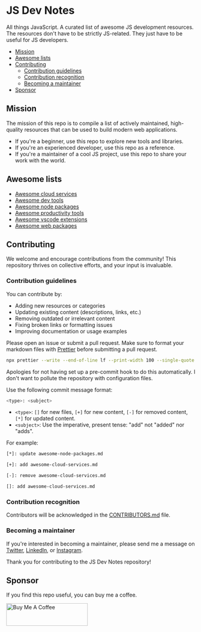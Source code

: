 # JS Dev Notes

All things JavaScript. A curated list of awesome JS development resources. The resources don't have to be strictly JS-related. They just have to be useful for JS developers.

-   [Mission](#mission)
-   [Awesome lists](#awesome-lists)
-   [Contributing](#contributing)
    -   [Contribution guidelines](#contribution-guidelines)
    -   [Contribution recognition](#contribution-recognition)
    -   [Becoming a maintainer](#becoming-a-maintainer)
-   [Sponsor](#sponsor)

## Mission

The mission of this repo is to compile a list of actively maintained, high-quality resources that can be used to build modern web applications.

-   If you're a beginner, use this repo to explore new tools and libraries.
-   If you're an experienced developer, use this repo as a reference.
-   If you're a maintainer of a cool JS project, use this repo to share your work with the world.

## Awesome lists

-   [Awesome cloud services](awesome-cloud-services.md)
-   [Awesome dev tools](awesome-dev-tools.md)
-   [Awesome node packages](awesome-node-packages.md)
-   [Awesome productivity tools](awesome-productivity-tools.md)
-   [Awesome vscode extensions](awesome-vscode-extensions.md)
-   [Awesome web packages](awesome-web-packages.md)

## Contributing

We welcome and encourage contributions from the community! This repository thrives on collective efforts, and your input is invaluable.

### Contribution guidelines

You can contribute by:

-   Adding new resources or categories
-   Updating existing content (descriptions, links, etc.)
-   Removing outdated or irrelevant content
-   Fixing broken links or formatting issues
-   Improving documentation or usage examples

Please open an issue or submit a pull request. Make sure to format your markdown files with [Prettier](https://prettier.io/) before submitting a pull request.

```bash
npx prettier --write --end-of-line lf --print-width 100 --single-quote --tab-width 4 .
```

Apologies for not having set up a pre-commit hook to do this automatically. I don't want to pollute the repository with configuration files.

Use the following commit message format:

```bash
<type>: <subject>
```

-   `<type>`: `[]` for new files, `[+]` for new content, `[-]` for removed content, `[*]` for updated content.
-   `<subject>`: Use the imperative, present tense: "add" not "added" nor "adds".

For example:

```bash
[*]: update awesome-node-packages.md
```

```bash
[+]: add awesome-cloud-services.md
```

```bash
[-]: remove awesome-cloud-services.md
```

```bash
[]: add awesome-cloud-services.md
```

### Contribution recognition

Contributors will be acknowledged in the [CONTRIBUTORS.md](CONTRIBUTORS.md) file.

### Becoming a maintainer

If you're interested in becoming a maintainer, please send me a message on [Twitter](https://twitter.com/sorakthunly), [LinkedIn](https://linkedin.com/in/sorakthun/), or [Instagram](https://instagram.com/sorakthun/).

Thank you for contributing to the JS Dev Notes repository!

## Sponsor

If you find this repo useful, you can buy me a coffee.

<a href="https://www.buymeacoffee.com/sorakthun" target="_blank"><img src="https://cdn.buymeacoffee.com/buttons/v2/default-yellow.png" alt="Buy Me A Coffee" style="height: 60px !important;width: 217px !important;" ></a>
